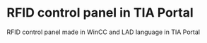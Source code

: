 # RFID control panel in TIA Portal
 RFID control panel made in WinCC and LAD language in TIA Portal

